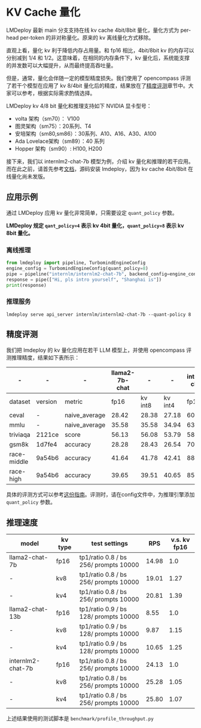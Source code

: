# KV Cache 量化

LMDeploy 最新 main 分支支持在线 kv cache 4bit/8bit 量化，量化方式为 per-head per-token 的非对称量化。原来的 kv 离线量化方式移除。

直观上看，量化 kv 利于降低内存占用量。和 fp16 相比，4bit/8bit kv 的内存可以分别减到 1/4 和 1/2。这意味着，在相同的内存条件下，kv 量化后，系统能支撑的并发数可以大幅提升，从而最终提高吞吐量。

但是，通常，量化会伴随一定的模型精度损失。我们使用了 opencompass 评测了若干个模型在应用了 kv 8/4bit 量化后的精度，结果放在了[精度评测](#精度评测)章节中。大家可以参考，根据实际需求酌情选择。

LMDeploy kv 4/8 bit 量化和推理支持如下 NVIDIA 显卡型号：

- volta 架构（sm70）： V100
- 图灵架构（sm75）：20系列、T4
- 安培架构（sm80,sm86）：30系列、A10、A16、A30、A100
- Ada Lovelace架构（sm89）：40 系列
- Hopper 架构（sm90）: H100, H200

接下来，我们以 internlm2-chat-7b 模型为例，介绍 kv 量化和推理的若干应用。而在此之前，请首先参考[文档](https://lmdeploy.readthedocs.io/en/latest/build.html)，源码安装 lmdeploy，因为 kv cache 4bit/8bit 在线量化尚未发版。

## 应用示例

通过 LMDeploy 应用 kv 量化非常简单，只需要设定 `quant_policy` 参数。

**LMDeploy 规定 `qant_policy=4` 表示 kv 4bit 量化，`quant_policy=8` 表示 kv 8bit 量化。**

### 离线推理

```python
from lmdeploy import pipeline, TurbomindEngineConfig
engine_config = TurbomindEngineConfig(quant_policy=8)
pipe = pipeline("internlm/internlm2-chat-7b", backend_config=engine_config)
response = pipe(["Hi, pls intro yourself", "Shanghai is"])
print(response)
```

### 推理服务

```shell
lmdeploy serve api_server internlm/internlm2-chat-7b --quant-policy 8
```

## 精度评测

我们把 lmdeploy 的 kv 量化应用在若干 LLM 模型上，并使用 opencompass 评测推理精度，结果如下表所示：

| -           | -       | -             | llama2-7b-chat | -       | -       | internlm2-chat-7b | -       | -       | qwen-chat-7b | -       | -       |
| ----------- | ------- | ------------- | -------------- | ------- | ------- | ----------------- | ------- | ------- | ------------ | ------- | ------- |
| dataset     | version | metric        | fp16           | kv int8 | kv int4 | fp16              | kv int8 | kv int4 | fp16         | kv int8 | kv int4 |
| ceval       | -       | naive_average | 28.42          | 28.38   | 27.18   | 60.45             | 60.71   | 59.8    | 59.34        | 60.05   | 60.77   |
| mmlu        | -       | naive_average | 35.58          | 35.58   | 34.94   | 63.92             | 64      | 62.63   | 57.45        | 57.41   | 56.39   |
| triviaqa    | 2121ce  | score         | 56.13          | 56.08   | 53.79   | 58.74             | 58.69   | 57.87   | 54.07        | 54.05   | 53.64   |
| gsm8k       | 1d7fe4  | accuracy      | 28.28          | 28.43   | 26.54   | 70.58             | 69.75   | 68.08   | 53.53        | 53.22   | 52.69   |
| race-middle | 9a54b6  | accuracy      | 41.64          | 41.78   | 42.41   | 88.93             | 88.86   | 89.28   | 83.15        | 83.08   | 83.29   |
| race-high   | 9a54b6  | accuracy      | 39.65          | 39.51   | 40.65   | 85.28             | 85.31   | 84.05   | 76.67        | 76.76   | 77.36   |

具体的评测方式可以参考[这份指南](../benchmark/evaluate_with_opencompass.md)。评测时，请在config文件中，为推理引擎添加 `quant_policy` 参数。

## 推理速度

| model             | kv type | test settings                         | RPS   | v.s. kv fp16 |
| ----------------- | ------- | ------------------------------------- | ----- | ------------ |
| llama2-chat-7b    | fp16    | tp1/ratio 0.8 / bs 256/ prompts 10000 | 14.98 | 1.0          |
| -                 | kv8     | tp1/ratio 0.8 / bs 256/ prompts 10000 | 19.01 | 1.27         |
| -                 | kv4     | tp1/ratio 0.8 / bs 256/ prompts 10000 | 20.81 | 1.39         |
| llama2-chat-13b   | fp16    | tp1/ratio 0.9 / bs 128/ prompts 10000 | 8.55  | 1.0          |
| -                 | kv8     | tp1/ratio 0.9 / bs 128/ prompts 10000 | 9.87  | 1.15         |
| -                 | kv4     | tp1/ratio 0.9 / bs 128/ prompts 10000 | 10.65 | 1.25         |
| internlm2-chat-7b | fp16    | tp1/ratio 0.8 / bs 256/ prompts 10000 | 24.13 | 1.0          |
| -                 | kv8     | tp1/ratio 0.8 / bs 256/ prompts 10000 | 25.28 | 1.05         |
| -                 | kv4     | tp1/ratio 0.8 / bs 256/ prompts 10000 | 25.80 | 1.07         |

上述结果使用的测试脚本是 `benchmark/profile_throughput.py`
